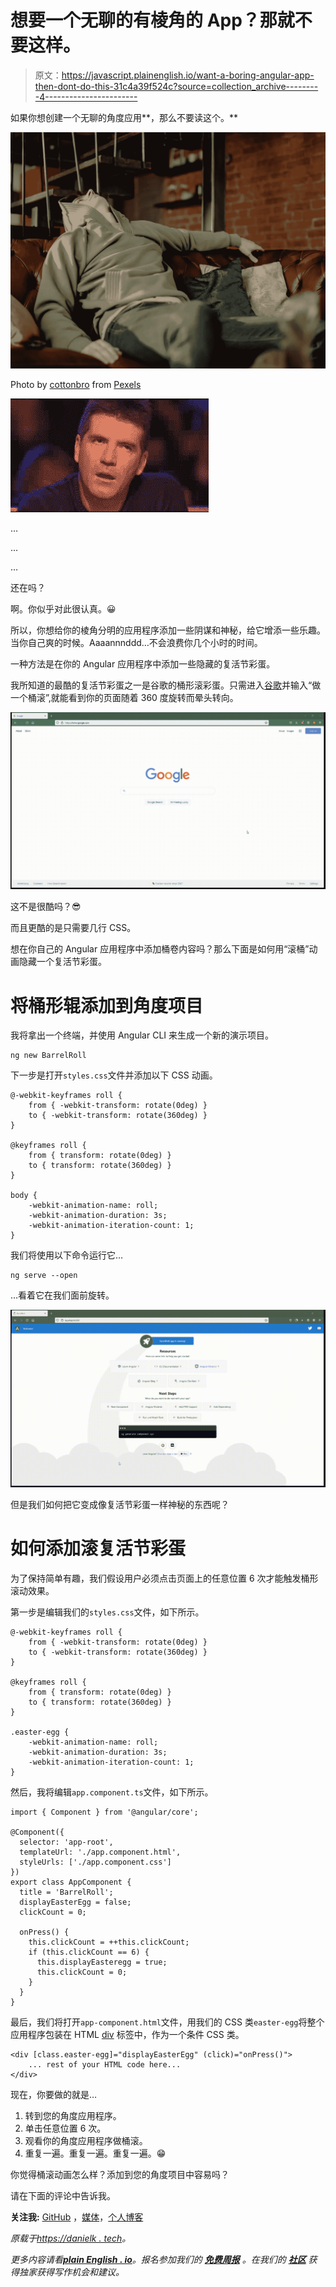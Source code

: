 # 想要一个无聊的有棱角的 App？那就不要这样。

> 原文：<https://javascript.plainenglish.io/want-a-boring-angular-app-then-dont-do-this-31c4a39f524c?source=collection_archive---------4----------------------->

如果你想创建一个无聊的角度应用**，那么不要读这个。**

![](img/5f5a96da9ea887b0dd5ced220eb92bc4.png)

Photo by [cottonbro](https://www.pexels.com/@cottonbro?utm_content=attributionCopyText&utm_medium=referral&utm_source=pexels) from [Pexels](https://www.pexels.com/photo/man-in-gray-jacket-sitting-on-green-couch-4114855/?utm_content=attributionCopyText&utm_medium=referral&utm_source=pexels)

![](img/f92f7c5c8b2cc80a543726086c88fa32.png)

…

…

…

还在吗？

啊。你似乎对此很认真。😀

所以，你想给你的棱角分明的应用程序添加一些阴谋和神秘，给它增添一些乐趣。当你自己爽的时候。Aaaannnddd…不会浪费你几个小时的时间。

一种方法是在你的 Angular 应用程序中添加一些隐藏的复活节彩蛋。

我所知道的最酷的复活节彩蛋之一是谷歌的桶形滚彩蛋。只需进入[谷歌](https://google.com)并输入“做一个桶滚”,就能看到你的页面随着 360 度旋转而晕头转向。

![](img/9de91f3611135a7a61d29b1642f2ba46.png)

这不是很酷吗？😎

而且更酷的是只需要几行 CSS。

想在你自己的 Angular 应用程序中添加桶卷内容吗？那么下面是如何用“滚桶”动画隐藏一个复活节彩蛋。

# 将桶形辊添加到角度项目

我将拿出一个终端，并使用 Angular CLI 来生成一个新的演示项目。

```
ng new BarrelRoll
```

下一步是打开`styles.css`文件并添加以下 CSS 动画。

```
@-webkit-keyframes roll {
    from { -webkit-transform: rotate(0deg) }
    to { -webkit-transform: rotate(360deg) }
}

@keyframes roll {
    from { transform: rotate(0deg) }
    to { transform: rotate(360deg) }
}

body {
    -webkit-animation-name: roll;
    -webkit-animation-duration: 3s;
    -webkit-animation-iteration-count: 1;
}
```

我们将使用以下命令运行它…

```
ng serve --open
```

…看着它在我们面前旋转。

![](img/69c25e61823484b4b7922294cbe199d5.png)

但是我们如何把它变成像复活节彩蛋一样神秘的东西呢？

# 如何添加滚复活节彩蛋

为了保持简单有趣，我们假设用户必须点击页面上的任意位置 6 次才能触发桶形滚动效果。

第一步是编辑我们的`styles.css`文件，如下所示。

```
@-webkit-keyframes roll {
    from { -webkit-transform: rotate(0deg) }
    to { -webkit-transform: rotate(360deg) }
}

@keyframes roll {
    from { transform: rotate(0deg) }
    to { transform: rotate(360deg) }
}

.easter-egg {
    -webkit-animation-name: roll;
    -webkit-animation-duration: 3s;
    -webkit-animation-iteration-count: 1;
}
```

然后，我将编辑`app.component.ts`文件，如下所示。

```
import { Component } from '@angular/core';

@Component({
  selector: 'app-root',
  templateUrl: './app.component.html',
  styleUrls: ['./app.component.css']
})
export class AppComponent {
  title = 'BarrelRoll';
  displayEasterEgg = false;
  clickCount = 0;

  onPress() {
    this.clickCount = ++this.clickCount;
    if (this.clickCount == 6) {
      this.displayEasteregg = true;
      this.clickCount = 0;
    }
  }
}
```

最后，我们将打开`app-component.html`文件，用我们的 CSS 类`easter-egg`将整个应用程序包装在 HTML [div](https://developer.mozilla.org/en-US/docs/Web/HTML/Element/div) 标签中，作为一个条件 CSS 类。

```
<div [class.easter-egg]="displayEasterEgg" (click)="onPress()">
    ... rest of your HTML code here...
</div>
```

现在，你要做的就是…

1.  转到您的角度应用程序。
2.  单击任意位置 6 次。
3.  观看你的角度应用程序做桶滚。
4.  重复一遍。重复一遍。重复一遍。😁

你觉得桶滚动画怎么样？添加到您的角度项目中容易吗？

请在下面的评论中告诉我。

**关注我:** [GitHub](https://github.com/dkreider) ，[媒体](https://dkreider.medium.com/)，[个人博客](https://danielk.tech/)

*原载于*[*https://danielk . tech*](https://danielk.tech/home/barrel-roll-easter-egg-with-angular)*。*

*更多内容请看*[***plain English . io***](http://plainenglish.io/)*。报名参加我们的* [***免费周报***](http://newsletter.plainenglish.io/) *。在我们的* [***社区***](https://discord.gg/GtDtUAvyhW) *获得独家获得写作机会和建议。*